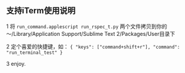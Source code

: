 ## 支持iTerm使用说明

1  将
``
run_command.applescript
run_rspec_t.py
``
两个文件拷贝到你的～/Library/Application Support/Sublime Text 2/Packages/User目录下

2  定个喜爱的快捷键，如：
``
{ "keys": ["command+shift+r"], "command": "run_terminal_test" }
``

3   enjoy.
